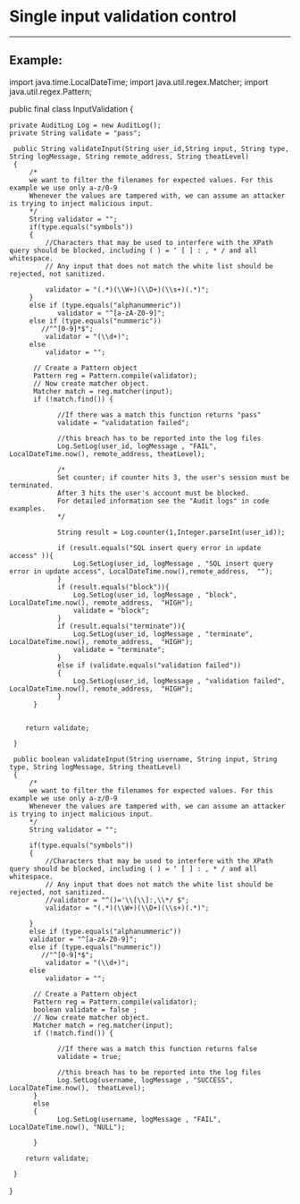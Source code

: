 # Single input validation control 
-------

## Example:



import java.time.LocalDateTime;
import java.util.regex.Matcher;
import java.util.regex.Pattern;

public final class InputValidation {
	
	private AuditLog Log = new AuditLog(); 
	private String validate = "pass"; 
	
	 public String validateInput(String user_id,String input, String type, String logMessage, String remote_address, String theatLevel)
     {
         /*
         we want to filter the filenames for expected values. For this example we use only a-z/0-9
         Whenever the values are tampered with, we can assume an attacker is trying to inject malicious input.           
         */
         String validator = "";
    	 if(type.equals("symbols"))
		 {
			 //Characters that may be used to interfere with the XPath query should be blocked, including ( ) = ‘ [ ] : , * / and all whitespace. 
        	 // Any input that does not match the white list should be rejected, not sanitized.
    		 
    		 validator = "(.*)(\\W+)(\\D+)(\\s+)(.*)";
		 }
		 else if (type.equals("alphanummeric"))		 
    	 		validator = "^[a-zA-Z0-9]";
		 else if (type.equals("nummeric"))
			//"^[0-9]*$";
			 validator = "(\\d+)";
		 else
			 validator = "";

	      // Create a Pattern object
	      Pattern reg = Pattern.compile(validator);
	      // Now create matcher object.
	      Matcher match = reg.matcher(input);
	      if (!match.find()) {	
	    	  
	    	    //If there was a match this function returns "pass"
	    	    validate = "validatation failed"; 
	    	   
	    	    //this breach has to be reported into the log files
				Log.SetLog(user_id, logMessage , "FAIL", LocalDateTime.now(), remote_address, theatLevel);
				
				/*
                Set counter; if counter hits 3, the user's session must be terminated.
                After 3 hits the user's account must be blocked.
                For detailed information see the "Audit logs" in code examples.
                */
				
				String result = Log.counter(1,Integer.parseInt(user_id));
				
				if (result.equals("SQL insert query error in update access" )){
					Log.SetLog(user_id, logMessage , "SQL insert query error in update access", LocalDateTime.now(),remote_address,  "");
				}
				if (result.equals("block")){
					Log.SetLog(user_id, logMessage , "block", LocalDateTime.now(), remote_address,  "HIGH");
					validate = "block";
				}
				if (result.equals("terminate")){
					Log.SetLog(user_id, logMessage , "terminate", LocalDateTime.now(), remote_address,  "HIGH");
					validate = "terminate";
				}
				else if (validate.equals("validation failed"))
				{
					Log.SetLog(user_id, logMessage , "validation failed", LocalDateTime.now(), remote_address,  "HIGH");
				}
	      }		
	            
         
		return validate;

     }	 
	 
	 public boolean validateInput(String username, String input, String type, String logMessage, String theatLevel)
     {
         /*
         we want to filter the filenames for expected values. For this example we use only a-z/0-9
         Whenever the values are tampered with, we can assume an attacker is trying to inject malicious input.           
         */
		 String validator = "";
		 
		 if(type.equals("symbols"))
		 {
			 //Characters that may be used to interfere with the XPath query should be blocked, including ( ) = ‘ [ ] : , * / and all whitespace. 
        	 // Any input that does not match the white list should be rejected, not sanitized.
    		 //validator = "^()='\\[\\]:,\\*/ $";
			 validator = "(.*)(\\W+)(\\D+)(\\s+)(.*)";
    		 
		 }
		 else if (type.equals("alphanummeric"))		  
		 validator = "^[a-zA-Z0-9]";
		 else if (type.equals("nummeric"))
			//"^[0-9]*$";
			 validator = "(\\d+)";
		 else
			 validator = "";

	      // Create a Pattern object
	      Pattern reg = Pattern.compile(validator);
	      boolean validate = false ; 
	      // Now create matcher object.
	      Matcher match = reg.matcher(input);
	      if (!match.find()) {	
	    	  
	    	    //If there was a match this function returns false
	    	    validate = true; 
	    	   
	    	    //this breach has to be reported into the log files
				Log.SetLog(username, logMessage , "SUCCESS", LocalDateTime.now(),  theatLevel);   
	      }		
	      else
	      {
	    	    Log.SetLog(username, logMessage , "FAIL", LocalDateTime.now(), "NULL");
	    	  
	      }        
         
		return validate;

     }	 
	 
}

